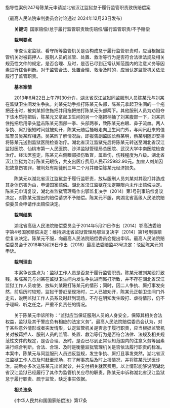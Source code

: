 指导性案例247号陈某元申请湖北省汉江监狱怠于履行监管职责致伤赔偿案

（最高人民法院审判委员会讨论通过 2024年12月23日发布）

　　**关键词**  国家赔偿/怠于履行监管职责致伤赔偿/履行监管职责/不予赔偿

　　**裁判要点**

　　审查认定监狱、看守所等监管机关是否构成怠于履行监管职责时，应当根据监管机关对被羁押人、服刑人员的监管、处置、救治等行为是否符合法律法规及相关规范性文件的规定，是否合理、及时，是否已尽到正常认知范围内的注意义务等因素进行综合判断。对于监管合法、处置合理、救治及时的，应当认定监管机关依法履行了监管职责。

　　**基本案情**

　　2013年6月22日上午7时30分许，湖北省汉江监狱同监服刑人员陈某元与刘某在监狱卫生间发生争执。刘某先动手推打陈某元头部，陈某元拿起卫生间的一个拖把还击时，被刘某抓住拖把并用拖把拍打陈某元头部两下。其他服刑人员为劝阻夺下该木质拖把后，陈某元又拿起卫生间的另一个拖把柄捅了刘某腹部一下，刘某抓住拖把后用拳头猛击陈某元面部一拳、头部两拳，致陈某元右眼、鼻子流血。两人争执、厮打很短时间就被劝开，陈某元随后捂眼走向卫生间门外，与闻讯赶来的值班警员吴某辉相遇。吴某辉了解情况后，即报告副监区长蔡某明，蔡某明随即安排将陈某元送到监狱医院检查治疗。湖北省汉江监狱先后将陈某元转送至湖北省汉江监狱医院、仙桃市第一人民医院、沙洋监狱管理局总医院、武汉大学中南医院检查治疗。经法医鉴定，陈某元右侧眼部损伤致盲，属重伤，伤残程度为八级。湖北省汉江监狱为治疗陈某元眼伤，共支出医疗费用人民币25982.90元。加害人刘某因犯故意伤害罪，被判处有期徒刑三年二个月并赔偿陈某元经济损失。

　　陈某元以湖北省汉江监狱怠于履行监职责，放纵服刑人员刘某对其殴打并造成其身体伤害为由，申请国家赔偿。湖北省汉江监狱在法定期限内未作出赔偿决定。陈某元申请复议，湖北省监狱管理局作出鄂监复决字〔2014〕第1号刑事赔偿复议决定，对陈某元提出的赔偿请求不予赔偿。陈某元不服，向湖北省高级人民法院赔偿委员会申请作出赔偿决定。

　　**裁判结果**

　　湖北省高级人民法院赔偿委员会于2014年5月21日作出（2014）鄂高法委赔字第4号国家赔偿决定：维持湖北省监狱管理局鄂监复决字〔2014〕第1号刑事赔偿复议决定。陈某元不服，向最高人民法院赔偿委员会提出申诉。最高人民法院赔偿委员会于2018年3月26日作出（2018）最高法委赔监43号决定：驳回陈某元的申诉。

　　**裁判理由**

　　本案争议焦点为：监狱工作人员是否怠于履行监管职责。陈某元被刘某殴打致残，系陈某元与刘某在监狱卫生间内发生争执进而厮打所致，并不存在湖北省汉江监狱工作人员唆使、放纵刘某殴打陈某元的情形；同时，因二人争执、厮打事发突然，前后历时较短，监狱干警赶至现场时，二人已被劝开，陈某元正朝卫生间门外走去，说明监狱工作人员系及时赶到现场，不存在明知发生殴打、虐待情形，仍不予理睬、听之任之，严重不负责任的情况。

　　关于陈某元申诉所称：“监狱应当保证服刑人员的人身安全，保障其相关合法权益，监狱及其干警应负有相应的法定义务”。最高人民法院赔偿委员会认为，对于某些意外情形或者突发情形，认定监管机关是否怠于履行职责，应当根据监管机关对被羁押人、服刑人员的监管、处置、救治等行为是否符合法律、法规及相关规范性文件的规定，是否合理、及时，是否已尽到正常认知范围内的注意义务等因素进行综合判断。合法、合理、及时是衡量监狱管理机关是否依法履行职责的标准。本案中，陈某元与同监服刑人员违反监规，发生争执、厮打且事发突然，湖北省汉江监狱工作人员及时赶至现场，在了解事态后及时上报情况，并将陈某元送医诊治，嗣后亦多次送陈某元出监就诊，并支付相关就医费用。以上情形能够说明湖北省汉江监狱已经履行了其作为监管机关应尽的职责。陈某元申诉称湖北省汉江监狱怠于履行职责、疏于监管，缺乏事实依据。

　　**相关法条**

　　《中华人民共和国国家赔偿法》第17条